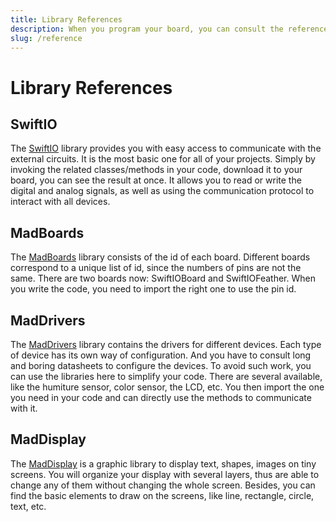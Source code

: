 ```yaml
---
title: Library References
description: When you program your board, you can consult the references to use all functionalities.
slug: /reference
---
```


# Library References



## SwiftIO

The [SwiftIO]((https://swiftioapi.madmachine.io/)) library provides you with easy access to communicate with the external circuits. It is the most basic one for all of your projects. Simply by invoking the related classes/methods in your code, download it to your board, you can see the result at once. It allows you to read or write the digital and analog signals, as well as using the communication protocol to interact with all devices.

## MadBoards

The [MadBoards]((https://github.com/madmachineio/MadBoards)) library consists of the id of each board. Different boards correspond to a unique list of id, since the numbers of pins are not the same. There are two boards now: SwiftIOBoard and SwiftIOFeather. When you write the code, you need to import the right one to use the pin id.

## MadDrivers

The [MadDrivers](https://github.com/madmachineio/MadDrivers) library contains the drivers for different devices. Each type of device has its own way of configuration. And you have to consult long and boring datasheets to configure the devices. To avoid such work, you can use the libraries here to simplify your code. There are several available, like the humiture sensor, color sensor, the LCD, etc. You then import the one you need in your code and can directly use the methods to communicate with it. 

## MadDisplay

The [MadDisplay](https://github.com/madmachineio/MadDisplay) is a graphic library to display text, shapes, images on tiny screens. You will organize your display with several layers, thus are able to change any of them without changing the whole screen. Besides, you can find the basic elements to draw on the screens, like line, rectangle, circle, text, etc.
